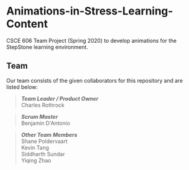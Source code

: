 # Animations-in-Stress-Learning-Content

CSCE 606 Team Project (Spring 2020) to develop animations for the StepStone learning environment. 

## Team

Our team consists of the given collaborators for this repository and are listed below: 

>***Team Leader / Product Owner***\
Charles Rothrock

>***Scrum Master***\
Benjamin D'Antonio

>***Other Team Members***\
Shane Poldervaart\
Kevin Tang\
Siddharth Sundar\
Yiqing Zhao
